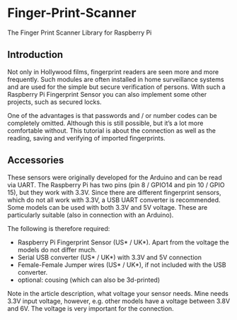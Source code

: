 # Finger-Print-Scanner
The Finger Print Scanner Library for Raspberry Pi

## Introduction

Not only in Hollywood films, fingerprint readers are seen more and more frequently. 
Such modules are often installed in home surveillance systems and are used for the simple but secure verification of persons. 
With such a Raspberry Pi Fingerprint Sensor you can also implement some other projects, such as secured locks.

One of the advantages is that passwords and / or number codes can be completely omitted. 
Although this is still possible, but it’s a lot more comfortable without. 
This tutorial is about the connection as well as the reading, saving and verifying of imported fingerprints.

## Accessories
These sensors were originally developed for the Arduino and can be read via UART.
The Raspberry Pi has two pins (pin 8 / GPIO14 and pin 10 / GPIO 15), but they work with 3.3V.
Since there are different fingerprint sensors, which do not all work with 3.3V, a USB UART converter is recommended.
Some models can be used with both 3.3V and 5V voltage. These are particularly suitable (also in connection with an Arduino).

The following is therefore required:
* Raspberry Pi Fingerprint Sensor (US* / UK*). Apart from the voltage the models do not differ much.
* Serial USB converter (US* / UK*) with 3.3V and 5V connection
* Female-Female Jumper wires (US* / UK*), if not included with the USB converter.
* optional: cousing (which can also be 3d-printed)


Note in the article description, what voltage your sensor needs.
Mine needs 3.3V input voltage, however, e.g. other models have a voltage between 3.8V and 6V.
The voltage is very important for the connection.
